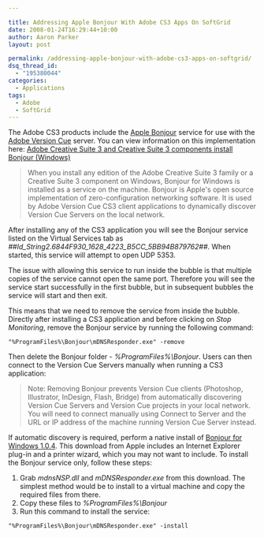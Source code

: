 ```yaml
---

title: Addressing Apple Bonjour With Adobe CS3 Apps On SoftGrid
date: 2008-01-24T16:29:44+10:00
author: Aaron Parker
layout: post

permalink: /addressing-apple-bonjour-with-adobe-cs3-apps-on-softgrid/
dsq_thread_id:
  - "195380044"
categories:
  - Applications
tags:
  - Adobe
  - SoftGrid
---
```

The Adobe CS3 products include the [Apple Bonjour](http://www.apple.com/macosx/technology/bonjour.html) service for use with the [Adobe Version Cue](http://www.adobe.com/products/creativesuite/versioncue/) server. You can view information on this implementation here: [Adobe Creative Suite 3 and Creative Suite 3 components install Bonjour (Windows)](http://www.adobe.com/go/kb400982)

> When you install any edition of the Adobe Creative Suite 3 family or a Creative Suite 3 component on Windows, Bonjour for Windows is installed as a service on the machine. Bonjour is Apple's open source implementation of zero-configuration networking software. It is used by Adobe Version Cue CS3 client applications to dynamically discover Version Cue Servers on the local network.

After installing any of the CS3 application you will see the Bonjour service listed on the Virtual Services tab as _##Id\_String2.6844F930\_1628\_4223\_B5CC_5BB94B879762##_. When started, this service will attempt to open UDP 5353.

The issue with allowing this service to run inside the bubble is that multiple copies of the service cannot open the same port. Therefore you will see the service start successfully in the first bubble, but in subsequent bubbles the service will start and then exit.

This means that we need to remove the service from inside the bubble. Directly after installing a CS3 application and before clicking on _Stop Monitoring_, remove the Bonjour service by running the following command:

```
"%ProgramFiles%\Bonjour\mDNSResponder.exe" -remove
```

Then delete the Bonjour folder - _%ProgramFiles%\Bonjour_. Users can then connect to the Version Cue Servers manually when running a CS3 application:

> Note: Removing Bonjour prevents Version Cue clients (Photoshop, Illustrator, InDesign, Flash, Bridge) from automatically discovering Version Cue Servers and Version Cue projects in your local network. You will need to connect manually using Connect to Server and the URL or IP address of the machine running Version Cue Server instead.

If automatic discovery is required, perform a native install of [Bonjour for Windows 1.0.4](http://www.apple.com/downloads/macosx/apple/windows/bonjourforwindows.html). This download from Apple includes an Internet Explorer plug-in and a printer wizard, which you may not want to include. To install the Bonjour service only, follow these steps:

  1. Grab _mdnsNSP.dll_ and _mDNSResponder.exe_ from this download. The simplest method would be to install to a virtual machine and copy the required files from there.
  2. Copy these files to _%ProgramFiles%\Bonjour_
  3. Run this command to install the service:

```
"%ProgramFiles%\Bonjour\mDNSResponder.exe" -install
```
